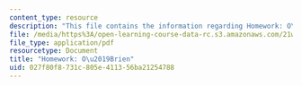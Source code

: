 ```yaml
---
content_type: resource
description: "This file contains the information regarding Homework: O\u2019Brien."
file: /media/https%3A/open-learning-course-data-rc.s3.amazonaws.com/21w-022-03-writing-and-experience-reading-and-writing-autobiography-spring-2014/027f80f8731c805e411356ba21254788_MIT21W_022_03S14_0401.pdf
file_type: application/pdf
resourcetype: Document
title: "Homework: O\u2019Brien"
uid: 027f80f8-731c-805e-4113-56ba21254788
---
```

